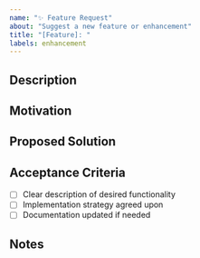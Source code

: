 ```yaml
---
name: "✨ Feature Request"
about: "Suggest a new feature or enhancement"
title: "[Feature]: "
labels: enhancement
---
```


## Description

<!-- What feature do you want to add or change? -->

## Motivation

<!-- Why is this feature important or useful? -->

## Proposed Solution

<!-- How might it work? -->

## Acceptance Criteria

- [ ] Clear description of desired functionality
- [ ] Implementation strategy agreed upon
- [ ] Documentation updated if needed

## Notes

<!-- Any related issues, links, or inspirations -->

